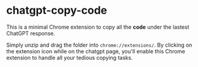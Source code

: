# chatgpt-copy-code

This is a minimal Chrome extension to copy all the **code** under the lastest ChatGPT response. 

Simply unzip and drag the folder into `chrome://extensions/`. By clicking on the extension icon while on the chatgpt page, you'll enable this Chrome extension to handle all your tedious copying tasks.
